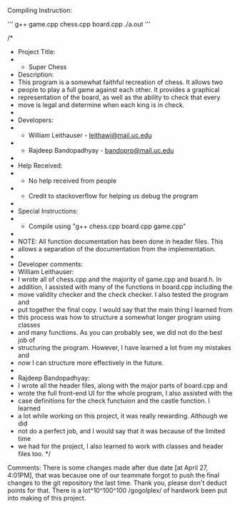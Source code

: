 Compiling Instruction:


'''
g++ game.cpp chess.cpp board.cpp
./a.out
'''

/*
 * Project Title:
 * - Super Chess
 * Description:
 * This program is a somewhat faithful recreation of chess. It allows two
 * people to play a full game against each other. It provides a graphical
 * representation of the board, as well as the ability to check that every
 * move is legal and determine when each king is in check.
 *
 * Developers:
 * - William Leithauser - leithawj@mail.uc.edu
 * - Rajdeep Bandopadhyay - bandoprp@mail.uc.edu
 *
 * Help Received:
 * - No help received from people
 * - Credit to stackoverflow for helping us debug the program
 *
 * Special Instructions:
 * - Compile using "g++ chess.cpp board.cpp game.cpp"
 * 
 * NOTE: All function documentation has been done in header files. This
 * allows a separation of the documentation from the implementation.
 *
 * Developer comments: 
 * William Leithauser:
 * I wrote all of chess.cpp and the majority of game.cpp and board.h. In
 * addition, I assisted with many of the functions in board.cpp including the
 * move validity checker and the check checker. I also tested the program and
 * put together the final copy. I would say that the main thing I learned from
 * this process was how to structure a somewhat longer program using classes
 * and many functions. As you can probably see, we did not do the best job of
 * structuring the program. However, I have learned a lot from my mistakes and
 * now I can structure more effectively in the future.
 * 
 * Rajdeep Bandopadhyay:
 * I wrote all the header files, along with the major parts of board.cpp and 
 * wrote the full front-end UI for the whole program, I also assisted with the
 * case definitions for the check functuion and the castle function. I learned
 * a lot while working on this project, it was really rewarding. Although we did
 * not do a perfect job, and I would say that it was because of the limited time 
 * we had for the project, I also learned to work with classes and header files too.
 */





Comments:
There is some changes made after due date [at April 27, 4:01PM], 
that was because one of our teammate forgot to push the final changes 
to the git repository the last time.
Thank you, please don't deduct points for that. There is a
lot^10^100^100 /gogolplex/ of hardwork been put into making
of this project.
